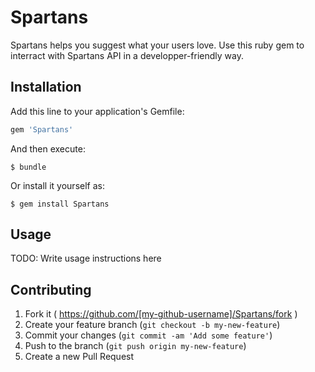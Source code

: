 # Spartans

Spartans helps you suggest what your users love. Use this ruby gem to interract with Spartans API in a developper-friendly way.

## Installation

Add this line to your application's Gemfile:

```ruby
gem 'Spartans'
```

And then execute:

    $ bundle

Or install it yourself as:

    $ gem install Spartans

## Usage

TODO: Write usage instructions here

## Contributing

1. Fork it ( https://github.com/[my-github-username]/Spartans/fork )
2. Create your feature branch (`git checkout -b my-new-feature`)
3. Commit your changes (`git commit -am 'Add some feature'`)
4. Push to the branch (`git push origin my-new-feature`)
5. Create a new Pull Request
